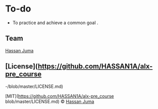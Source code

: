 
# To-do

- To practice and  achieve a common goal .

## Team

[Hassan Juma ](https://github.com/HASSAN1A)

## [License](https://github.com/HASSAN1A/alx-pre_course
-/blob/master/LICENSE.md)

[MIT](https://github.com/HASSAN1A/alx-pre_course
blob/master/LICENSE.md) © [Hassan Juma](https://github.com/HASSAN1A)
